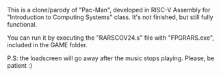 This is a clone/parody of "Pac-Man", developed in RISC-V Assembly for "Introduction to Computing Systems" class. 
It's not finished, but still fully functional.

You can run it by executing the "RARSCOV24.s" file with "FPGRARS.exe", included in the GAME folder.

P.S: the loadscreen will go away after the music stops playing. Please, be patient :)
